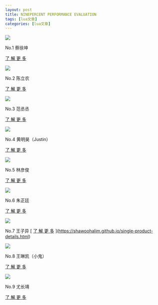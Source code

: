 ```yaml
---
layout: post
title: NINEPERCENT PERFORMANCE EVALUATION 
tags: [lua文章]
categories: [lua文章]
---
```

![](https://img.dazhuanlan.com/2019/11/27/5dddc8af2bbbb.JPG)

No.1 蔡徐坤

[了 解 更 多](https://shawoohalim.github.io/no1.html)

![](https://img.dazhuanlan.com/2019/11/27/5dddc8b45f374.JPG)

No.2 陈立农

[了 解 更 多](https://shawoohalim.github.io/no2.html)

![](https://img.dazhuanlan.com/2019/11/27/5dddc8baf3283.JPG)

No.3 范丞丞

[了 解 更 多](https://shawoohalim.github.io/no3.html)

![](https://img.dazhuanlan.com/2019/11/27/5dddc8c1a2c33.JPG)

No.4 黄明昊（Justin）

[了 解 更 多](https://shawoohalim.github.io/no4.html)

![](https://img.dazhuanlan.com/2019/11/27/5dddc8c7dfbdc.JPG)

No.5 林彦俊

[了 解 更 多](https://shawoohalim.github.io/no5.html)

![](https://img.dazhuanlan.com/2019/11/27/5dddc8cee844e.JPG)

No.6 朱正廷

[了 解 更 多](https://shawoohalim.github.io/no6.html)

![](https://img.dazhuanlan.com/2019/11/27/5dddc8d63d188.JPG)

No.7 王子异 [ [了 解 更 多](https://shawoohalim.github.io/no7.html)
](https://shawoohalim.github.io/single-product-details.html)

![](https://img.dazhuanlan.com/2019/11/27/5dddc8dca750c.JPG)

No.8 王琳凯（小鬼）

[了 解 更 多](https://shawoohalim.github.io/no8.html)

![](https://img.dazhuanlan.com/2019/11/27/5dddc8e4059fe.JPG)

No.9 尤长靖

[了 解 更 多](https://shawoohalim.github.io/no9.html)